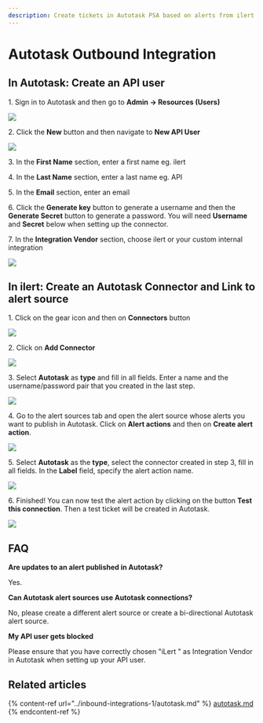 ```yaml
---
description: Create tickets in Autotask PSA based on alerts from ilert.
---
```


# Autotask Outbound Integration

## In Autotask: Create an API user <a href="#create-api-user" id="create-api-user"></a>

1\. Sign in to Autotask and then go to **Admin -> Resources (Users)**

![](<../.gitbook/assets/autotask1 (1) (2).png>)

2\. Click the **New** button and then navigate to **New API User**

![](<../.gitbook/assets/autotask2 (1).png>)

3\. In the **First Name** section, enter a first name eg. ilert

4\. In the **Last Name** section, enter a last name eg. API

5\. In the **Email** section, enter an email

6\. Click the **Generate key** button to generate a username and then the **Generate Secret** button to generate a password. You will need **Username** and **Secret** below when setting up the connector.

7\. In the **Integration Vendor** section, choose ilert or your custom internal integration

![](<../.gitbook/assets/autotask3 (2).png>)

## In ilert: Create an Autotask Connector and Link to alert source

1\. Click on the gear icon and then on **Connectors** button

![](<../.gitbook/assets/iLert (16).png>)

2\. Click on **Add Connector**

![](<../.gitbook/assets/iLert (17).png>)

3\. Select **Autotask** as **type** and fill in all fields. Enter a name and the username/password pair that you created in the last step.

![](<../.gitbook/assets/iLert (18).png>)

4\. Go to the alert sources tab and open the alert source whose alerts you want to publish in Autotask. Click on **Alert actions** and then on **Create alert action**.

![](<../.gitbook/assets/new_incident_action (3).png>)

5\. Select **Autotask** as the **type**, select the connector created in step 3, fill in all fields. In the **Label** field, specify the alert action name.

![](<../.gitbook/assets/iLert (58).png>)

6\. Finished! You can now test the alert action by clicking on the button **Test this connection**. Then a test ticket will be created in Autotask.

![](<../.gitbook/assets/iLert (59).png>)

## FAQ <a href="#faq" id="faq"></a>

**Are updates to an alert published in Autotask?**

Yes.

**Can Autotask alert sources use Autotask connections?**

No, please create a different alert source or create a bi-directional Autotask alert source.

**My API user gets blocked**

Please ensure that you have correctly chosen "iLert " as Integration Vendor in Autotask when setting up your API user.

## **Related articles**

{% content-ref url="../inbound-integrations-1/autotask.md" %}
[autotask.md](../inbound-integrations-1/autotask.md)
{% endcontent-ref %}
